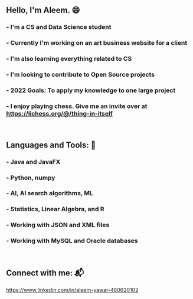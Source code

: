 ## Hello, I'm Aleem. :smile:

### - I'm a CS and Data Science student 
### - Currently I'm working on an art business website for a client
### - I'm also learning everything related to CS
### - I'm looking to contribute to Open Source projects
### - 2022 Goals: To apply my knowledge to one large project
### - I enjoy playing chess. Give me an invite over at https://lichess.org/@/thing-in-itself

<br />

## Languages and Tools: 🧰

### - Java and JavaFX
### - Python, numpy
### - AI, AI search algorithms, ML
### - Statistics, Linear Algebra, and R
### - Working with JSON and XML files
### - Working with MySQL and Oracle databases

<br />

## Connect with me: 📬
https://www.linkedin.com/in/aleem-yawar-480620102
